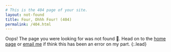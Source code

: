 ```yaml
---
# This is the 404 page of your site.
layout: not-found
title: Four, Ohhh Four! (404)
permalink: /404.html
---
```


Oops! The page you were looking for was not found 😬. Head on to the [home page](/) or [email me](mailto:me@alexkappa.com ) if think this has been an error on my part.
{:.lead}
